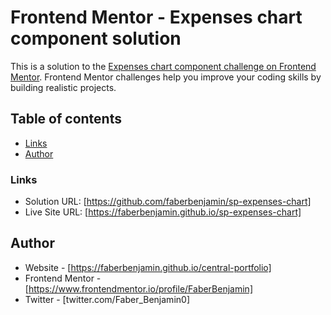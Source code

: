 # Frontend Mentor - Expenses chart component solution

This is a solution to the [Expenses chart component challenge on Frontend Mentor](https://www.frontendmentor.io/challenges/expenses-chart-component-e7yJBUdjwt). Frontend Mentor challenges help you improve your coding skills by building realistic projects. 

## Table of contents

  - [Links](#links)
  - [Author](#author)

### Links

- Solution URL: [https://github.com/faberbenjamin/sp-expenses-chart]
- Live Site URL: [https://faberbenjamin.github.io/sp-expenses-chart]


## Author

- Website - [https://faberbenjamin.github.io/central-portfolio]
- Frontend Mentor - [https://www.frontendmentor.io/profile/FaberBenjamin]
- Twitter - [twitter.com/Faber_Benjamin0]

